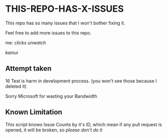 # THIS-REPO-HAS-X-ISSUES

This repo has so many issues that I won't bother fixing it.

Feel free to add more issues to this repo.

me: *clicks unwatch*

*kamui*

## Attempt taken

16 Test is harm in development process. (you won't see those because I deleted it)

Sorry Microsoft for wasting your Bandwidth

## Known Limitation

This script knows Issue Counts by it's ID, which mean if any pull request is opened,
 it will be broken, so *please don't do it*
